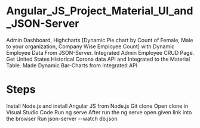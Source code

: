 # Angular_JS_Project_Material_UI_and_JSON-Server
Admin Dashboard, Highcharts [Dynamic Pie chart by Count of Female, Male to your organization, Company Wise Employee Count] with Dynamic Employee Data From JSON-Server. 
Integrated Admin Employee CRUD Page. 
Get United States Historical Corona data API and Integrated to the Material Table. 
Made Dynamic Bar-Charts from Integrated API

# Steps
Install Node.js and install Angular JS from Node.js
Git clone 
Open clone in Visual Studio Code
Run ng serve
After run the ng serve open given link into the browser
Run json-server --watch db.json
